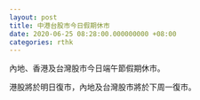 ```yaml
---
layout: post
title: 中港台股市今日假期休市
date: 2020-06-25 08:28:00.000000000 +08:00
categories: rthk
---
```


內地、香港及台灣股市今日端午節假期休市。

港股將於明日復市，內地及台灣股市將於下周一復市。
